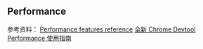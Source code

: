 ## Performance

参考资料：
[Performance features reference](https://developer.chrome.com/docs/devtools/evaluate-performance/reference/)
[全新 Chrome Devtool Performance 使用指南](https://zhuanlan.zhihu.com/p/29879682)
[](https://juejin.cn/post/6844903727728427022)